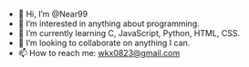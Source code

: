 - 👋 Hi, I’m @Near99
- 👀 I’m interested in anything about programming.
- 🌱 I’m currently learning C, JavaScript, Python, HTML, CSS.
- 💞️ I’m looking to collaborate on anything I can.
- 📫 How to reach me: wkx0823@gmail.com

<!---
Near99/Near99 is a ✨ special ✨ repository because its `README.md` (this file) appears on your GitHub profile.
You can click the Preview link to take a look at your changes.
--->
